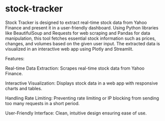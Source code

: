 # stock-tracker

Stock Tracker is designed to extract real-time stock data from Yahoo Finance and present it in a user-friendly dashboard. Using Python libraries like BeautifulSoup and Requests for web scraping and Pandas for data manipulation, this tool fetches essential stock information such as prices, changes, and volumes based on the given user input. The extracted data is visualized in an interactive web app using Plotly and Streamlit.

Features:

Real-time Data Extraction: Scrapes real-time stock data from Yahoo Finance.

Interactive Visualization: Displays stock data in a web app with responsive charts and tables.

Handling Rate Limiting: Preventing rate limiting or IP blocking from sending too many requests in a short period.

User-Friendly Interface: Clean, intuitive design ensuring ease of use.

